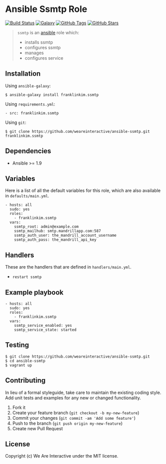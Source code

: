 # Ansible Ssmtp Role

[![Build Status](https://img.shields.io/travis/weareinteractive/ansible-ssmtp.svg)](https://travis-ci.org/weareinteractive/ansible-ssmtp)
[![Galaxy](http://img.shields.io/badge/galaxy-franklinkim.ssmtp-blue.svg)](https://galaxy.ansible.com/list#/roles/)
[![GitHub Tags](https://img.shields.io/github/tag/weareinteractive/ansible-ssmtp.svg)](https://github.com/weareinteractive/ansible-ssmtp)
[![GitHub Stars](https://img.shields.io/github/stars/weareinteractive/ansible-ssmtp.svg)](https://github.com/weareinteractive/ansible-ssmtp)

> `ssmtp` is an [ansible](http://www.ansible.com) role which:
>
> * installs ssmtp
> * configures ssmtp
> * manages
> * configures service

## Installation

Using `ansible-galaxy`:

```
$ ansible-galaxy install franklinkim.ssmtp
```

Using `requirements.yml`:

```
- src: franklinkim.ssmtp
```

Using `git`:

```
$ git clone https://github.com/weareinteractive/ansible-ssmtp.git franklinkim.ssmtp
```

## Dependencies

* Ansible >= 1.9

## Variables

Here is a list of all the default variables for this role, which are also available in `defaults/main.yml`.

```
- hosts: all
  sudo: yes
  roles:
    - franklinkim.ssmtp
  vars:
    ssmtp_root: admin@example.com
    ssmtp_mailhub: smtp.mandrillapp.com:587
    ssmtp_auth_user: the_mandrill_account_username
    ssmtp_auth_pass: the_mandrill_api_key
```

## Handlers

These are the handlers that are defined in `handlers/main.yml`.

* `restart ssmtp`

## Example playbook

```
- hosts: all
  sudo: yes
  roles:
    - franklinkim.ssmtp
  vars:
    ssmtp_service_enabled: yes
    ssmtp_service_state: started
```

## Testing

```
$ git clone https://github.com/weareinteractive/ansible-ssmtp.git
$ cd ansible-ssmtp
$ vagrant up
```

## Contributing
In lieu of a formal styleguide, take care to maintain the existing coding style. Add unit tests and examples for any new or changed functionality.

1. Fork it
2. Create your feature branch (`git checkout -b my-new-feature`)
3. Commit your changes (`git commit -am 'Add some feature'`)
4. Push to the branch (`git push origin my-new-feature`)
5. Create new Pull Request

## License
Copyright (c) We Are Interactive under the MIT license.
